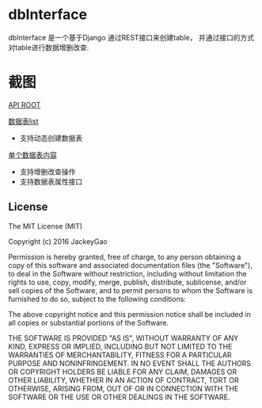 # dbInterface

dbInterface 是一个基于Django 通过REST接口来创建table， 并通过接口的方式对table进行数据增删改查.

# 截图

[API ROOT](https://github.com/jackeyGao/dbInterface/raw/master/screenCaptures/screenCapture1.png)


[数据表list](https://github.com/jackeyGao/dbInterface/raw/master/screenCaptures/screenCapture2.png)

- 支持动态创建数据表

[单个数据表内容](https://github.com/jackeyGao/dbInterface/raw/master/screenCaptures/screenCapture3.png)

- 支持增删改查操作
- 支持数据表属性接口

License
------------

The MIT License (MIT)

Copyright (c) 2016 JackeyGao

Permission is hereby granted, free of charge, to any person obtaining a copy
of this software and associated documentation files (the "Software"), to deal
in the Software without restriction, including without limitation the rights
to use, copy, modify, merge, publish, distribute, sublicense, and/or sell
copies of the Software, and to permit persons to whom the Software is
furnished to do so, subject to the following conditions:

The above copyright notice and this permission notice shall be included in all
copies or substantial portions of the Software.

THE SOFTWARE IS PROVIDED "AS IS", WITHOUT WARRANTY OF ANY KIND, EXPRESS OR
IMPLIED, INCLUDING BUT NOT LIMITED TO THE WARRANTIES OF MERCHANTABILITY,
FITNESS FOR A PARTICULAR PURPOSE AND NONINFRINGEMENT. IN NO EVENT SHALL THE
AUTHORS OR COPYRIGHT HOLDERS BE LIABLE FOR ANY CLAIM, DAMAGES OR OTHER
LIABILITY, WHETHER IN AN ACTION OF CONTRACT, TORT OR OTHERWISE, ARISING FROM,
OUT OF OR IN CONNECTION WITH THE SOFTWARE OR THE USE OR OTHER DEALINGS IN THE
SOFTWARE.
